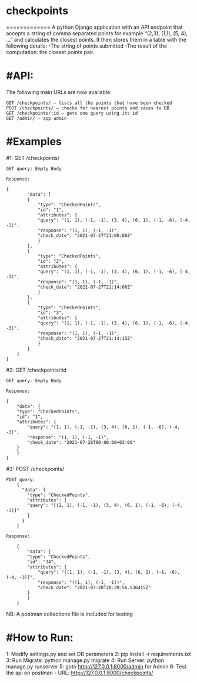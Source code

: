 # checkpoints
=============
A python Django application with an API endpoint that accepts a string of comma separated points for example “(2,3), (1,1), (5, 4), ...” and calculates the closest points. It then stores them in a table with the following details: 
-The string of points submitted 
-The result of the computation: the closest points pair.

#API:
====

The following main URLs are now available:

    GET /checkpoints/ — lists all the points that have been checked
    POST /checkpoints/ — checks for nearest points and saves to DB
    GET /checkpoints/:id — gets one query using its id
    GET /admin/ - app admin
    
#Examples
========

#1: GET /checkpoints/

	GET query: Empty Body
	
	Response:
	
	{
	    	"data": [
			{
			    "type": "CheckedPoints",
			    "id": "1",
			    "attributes": {
				"query": "(1, 1), (-1, -1), (3, 4), (6, 1), (-1, -6), (-4, -3)",
				"response": "(1, 1), (-1, -1)",
				"check_date": "2021-07-27T21:00:00Z"
			    }
			},
			{
			    "type": "CheckedPoints",
			    "id": "2",
			    "attributes": {
				"query": "(1, 1), (-1, -1), (3, 4), (6, 1), (-1, -6), (-4, -3)",
				"response": "(1, 1), (-1, -1)",
				"check_date": "2021-07-27T21:14:00Z"
			    }
			},
			{
			    "type": "CheckedPoints",
			    "id": "3",
			    "attributes": {
				"query": "(1, 1), (-1, -1), (3, 4), (6, 1), (-1, -6), (-4, -3)",
				"response": "(1, 1), (-1, -1)",
				"check_date": "2021-07-27T21:14:15Z"
			    }
			}
		]
	}
	
#2: GET /checkpoints/:id

	GET query: Empty Body

	Response:
	
	{
	    "data": {
		"type": "CheckedPoints",
		"id": "1",
		"attributes": {
		    "query": "(1, 1), (-1, -1), (3, 4), (6, 1), (-1, -6), (-4, -3)",
		    "response": "(1, 1), (-1, -1)",
		    "check_date": "2021-07-28T00:00:00+03:00"
		}
	    }
	}

#3: POST /checkpoints/

	POST query:
		{
		  "data": {
		    "type": "CheckedPoints",
		    "attributes": {
			"query": "[(1, 1), (-1, -1), (3, 4), (6, 1), (-1, -6), (-4, -3)]"
		    }
		  }
		}

	Response:
	
		{
		    "data": {
			"type": "CheckedPoints",
			"id": "34",
			"attributes": {
			    "query": "[(1, 1), (-1, -1), (3, 4), (6, 1), (-1, -6), (-4, -3)]",
			    "response": "((1, 1), (-1, -1))",
			    "check_date": "2021-07-28T20:39:56.536415Z"
			}
		    }
		}
	
NB: A postman collections file is included for testing	

#How to Run:
===========

1: Modify settings.py and set DB parameters
2: pip install -r requirements.txt
3: Run Migrate: python manage.py migrate
4: Run Server: python manage.py runserver
5: goto http://127.0.0.1:8000/admin for Admin
6: Test the api on postman - URL: http://127.0.0.1:8000/checkpoints/

	
	
	
	
	
	
	
	
	
	
	
	
	
	
	
	
	
	
	
	
	
	
	
	
	
	
	
	
